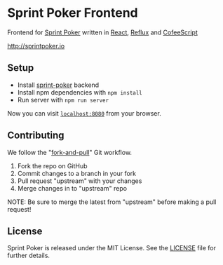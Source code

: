 # Sprint Poker Frontend

Frontend for [Sprint Poker] written in [React], [Reflux] and [CofeeScript]

http://sprintpoker.io

## Setup

- Install [sprint-poker](https://github.com/elpassion/sprint-poker) backend
- Install npm dependencies with `npm install`
- Run server with `npm run server`

Now you can visit [`localhost:8080`](http://localhost:4000) from your browser.

## Contributing

We follow the "[fork-and-pull]" Git workflow.

1. Fork the repo on GitHub
2. Commit changes to a branch in your fork
3. Pull request "upstream" with your changes
4. Merge changes in to "upstream" repo

NOTE: Be sure to merge the latest from "upstream" before making a pull request!

## License

Sprint Poker is released under the MIT License. See the [LICENSE] file for further details.

[Sprint Poker]: https://github.com/elpassion/sprint-poker
[React]: http://facebook.github.io/react
[Reflux]: https://github.com/reflux/refluxjs
[CofeeScript]: http://coffeescript.org/
[fork-and-pull]: https://help.github.com/articles/using-pull-requests
[LICENSE]: LICENSE

